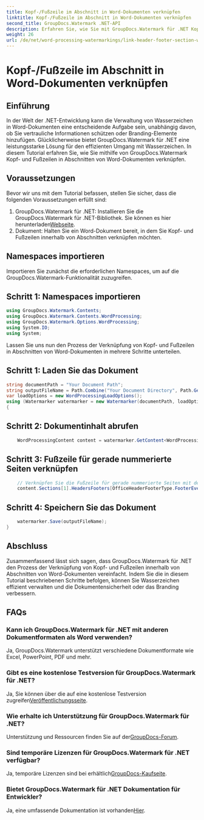 ```yaml
---
title: Kopf-/Fußzeile im Abschnitt in Word-Dokumenten verknüpfen
linktitle: Kopf-/Fußzeile im Abschnitt in Word-Dokumenten verknüpfen
second_title: GroupDocs.Watermark .NET-API
description: Erfahren Sie, wie Sie mit GroupDocs.Watermark für .NET Kopf- und Fußzeilen in Abschnitten von Word-Dokumenten effizient verknüpfen. Dokumentenmanagement und Sicherheit.
weight: 26
url: /de/net/word-processing-watermarkings/link-header-footer-section-word-docs/
---
```


# Kopf-/Fußzeile im Abschnitt in Word-Dokumenten verknüpfen

## Einführung
In der Welt der .NET-Entwicklung kann die Verwaltung von Wasserzeichen in Word-Dokumenten eine entscheidende Aufgabe sein, unabhängig davon, ob Sie vertrauliche Informationen schützen oder Branding-Elemente hinzufügen. Glücklicherweise bietet GroupDocs.Watermark für .NET eine leistungsstarke Lösung für den effizienten Umgang mit Wasserzeichen. In diesem Tutorial erfahren Sie, wie Sie mithilfe von GroupDocs.Watermark Kopf- und Fußzeilen in Abschnitten von Word-Dokumenten verknüpfen.
## Voraussetzungen
Bevor wir uns mit dem Tutorial befassen, stellen Sie sicher, dass die folgenden Voraussetzungen erfüllt sind:
1. GroupDocs.Watermark für .NET: Installieren Sie die GroupDocs.Watermark für .NET-Bibliothek. Sie können es hier herunterladen[Webseite](https://releases.groupdocs.com/Watermark/net/).
2. Dokument: Halten Sie ein Word-Dokument bereit, in dem Sie Kopf- und Fußzeilen innerhalb von Abschnitten verknüpfen möchten.

## Namespaces importieren
Importieren Sie zunächst die erforderlichen Namespaces, um auf die GroupDocs.Watermark-Funktionalität zuzugreifen.
## Schritt 1: Namespaces importieren
```csharp
using GroupDocs.Watermark.Contents;
using GroupDocs.Watermark.Contents.WordProcessing;
using GroupDocs.Watermark.Options.WordProcessing;
using System.IO;
using System;
```
Lassen Sie uns nun den Prozess der Verknüpfung von Kopf- und Fußzeilen in Abschnitten von Word-Dokumenten in mehrere Schritte unterteilen.
## Schritt 1: Laden Sie das Dokument
```csharp
string documentPath = "Your Document Path";
string outputFileName = Path.Combine("Your Document Directory", Path.GetFileName(documentPath));
var loadOptions = new WordProcessingLoadOptions();
using (Watermarker watermarker = new Watermarker(documentPath, loadOptions))
{
```
## Schritt 2: Dokumentinhalt abrufen
```csharp
    WordProcessingContent content = watermarker.GetContent<WordProcessingContent>();
```
## Schritt 3: Fußzeile für gerade nummerierte Seiten verknüpfen
```csharp
    // Verknüpfen Sie die Fußzeile für gerade nummerierte Seiten mit der entsprechenden Fußzeile im vorherigen Abschnitt
    content.Sections[1].HeadersFooters[OfficeHeaderFooterType.FooterEven].IsLinkedToPrevious = true;
```
## Schritt 4: Speichern Sie das Dokument
```csharp
    watermarker.Save(outputFileName);
}
```

## Abschluss
Zusammenfassend lässt sich sagen, dass GroupDocs.Watermark für .NET den Prozess der Verknüpfung von Kopf- und Fußzeilen innerhalb von Abschnitten von Word-Dokumenten vereinfacht. Indem Sie die in diesem Tutorial beschriebenen Schritte befolgen, können Sie Wasserzeichen effizient verwalten und die Dokumentensicherheit oder das Branding verbessern.
## FAQs
### Kann ich GroupDocs.Watermark für .NET mit anderen Dokumentformaten als Word verwenden?
Ja, GroupDocs.Watermark unterstützt verschiedene Dokumentformate wie Excel, PowerPoint, PDF und mehr.
### Gibt es eine kostenlose Testversion für GroupDocs.Watermark für .NET?
Ja, Sie können über die auf eine kostenlose Testversion zugreifen[Veröffentlichungsseite](https://releases.groupdocs.com/).
### Wie erhalte ich Unterstützung für GroupDocs.Watermark für .NET?
 Unterstützung und Ressourcen finden Sie auf der[GroupDocs-Forum](https://forum.groupdocs.com/c/watermark/19).
### Sind temporäre Lizenzen für GroupDocs.Watermark für .NET verfügbar?
 Ja, temporäre Lizenzen sind bei erhältlich[GroupDocs-Kaufseite](https://purchase.groupdocs.com/temporary-license/).
### Bietet GroupDocs.Watermark für .NET Dokumentation für Entwickler?
 Ja, eine umfassende Dokumentation ist vorhanden[Hier](https://tutorials.groupdocs.com/Watermark/net/).